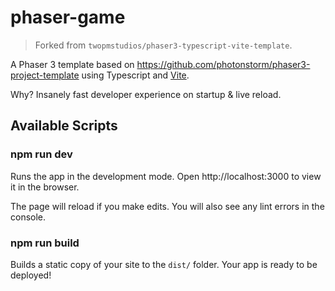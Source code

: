 # phaser-game

> Forked from `twopmstudios/phaser3-typescript-vite-template`.

A Phaser 3 template based on https://github.com/photonstorm/phaser3-project-template using Typescript and [Vite](https://vitejs.dev/).

Why? Insanely fast developer experience on startup & live reload.

## Available Scripts

### npm run dev

Runs the app in the development mode.
Open http://localhost:3000 to view it in the browser.

The page will reload if you make edits.
You will also see any lint errors in the console.

### npm run build

Builds a static copy of your site to the `dist/` folder.
Your app is ready to be deployed!

